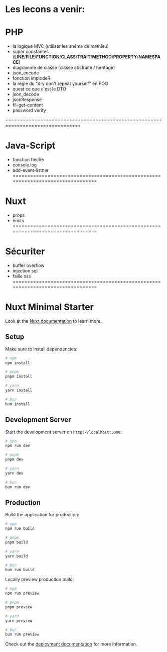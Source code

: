 # Les lecons a venir:

# PHP
- la logique MVC (utiliser les shéma de mathieu)
- super constantes (__LINE__/__FILE__/__FUNCTION__/__CLASS__/__TRAIT__/__METHOD__/__PROPERTY__/__NAMESPACE__)
- diagramme de classe (classe abstraite / héritage)
- json_encode
- fonction implodeR
- la regle du "dry don't repeat yourself" en POO
- quest ce que c'est le DTO
- json_decode
- jsonResponse
- fil-get-content
- password verify 

================================================================================

# Java-Script
- fonction fléché
- console.log
- add-event-listner
================================================================================
# Nuxt
- props
- emits
================================================================================
# Sécuriter
- buffer overflow
- injection sql
- faille xss
================================================================================

# Nuxt Minimal Starter

Look at the [Nuxt documentation](https://nuxt.com/docs/getting-started/introduction) to learn more.

## Setup

Make sure to install dependencies:

```bash
# npm
npm install

# pnpm
pnpm install

# yarn
yarn install

# bun
bun install
```

## Development Server

Start the development server on `http://localhost:3000`:

```bash
# npm
npm run dev

# pnpm
pnpm dev

# yarn
yarn dev

# bun
bun run dev
```

## Production

Build the application for production:

```bash
# npm
npm run build

# pnpm
pnpm build

# yarn
yarn build

# bun
bun run build
```

Locally preview production build:

```bash
# npm
npm run preview

# pnpm
pnpm preview

# yarn
yarn preview

# bun
bun run preview
```

Check out the [deployment documentation](https://nuxt.com/docs/getting-started/deployment) for more information.
